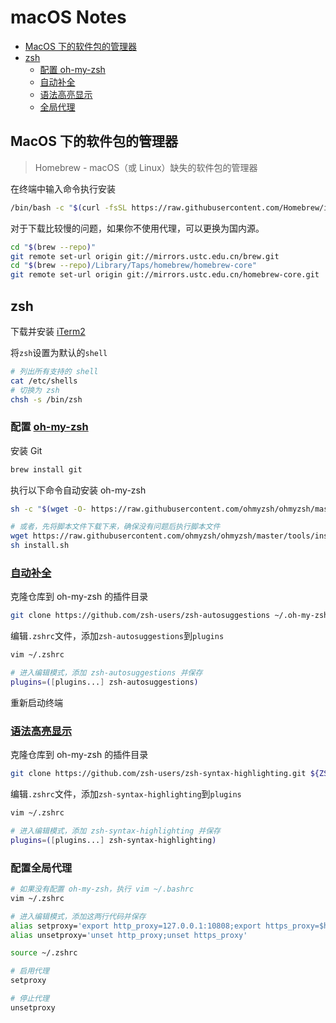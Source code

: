 # macOS Notes

- [MacOS 下的软件包的管理器](#macos-下的软件包的管理器)
- [zsh](#zsh)
  - [配置 oh-my-zsh](#配置-oh-my-zsh)
  - [自动补全](#自动补全)
  - [语法高亮显示](#语法高亮显示)
  - [全局代理](#在终端中配置全局代理)

## MacOS 下的软件包的管理器

> Homebrew - macOS（或 Linux）缺失的软件包的管理器

在终端中输入命令执行安装

```bash
/bin/bash -c "$(curl -fsSL https://raw.githubusercontent.com/Homebrew/install/master/install.sh)"
```

对于下载比较慢的问题，如果你不使用代理，可以更换为国内源。

```bash
cd "$(brew --repo)"
git remote set-url origin git://mirrors.ustc.edu.cn/brew.git
cd "$(brew --repo)/Library/Taps/homebrew/homebrew-core"
git remote set-url origin git://mirrors.ustc.edu.cn/homebrew-core.git
```

## zsh

下载并安装 [iTerm2](https://www.iterm2.com/index.html)

将`zsh`设置为默认的`shell`

```bash
# 列出所有支持的 shell
cat /etc/shells
# 切换为 zsh
chsh -s /bin/zsh
```

### 配置 [oh-my-zsh](https://github.com/ohmyzsh/ohmyzsh)

安装 Git

```bash
brew install git
```

执行以下命令自动安装 oh-my-zsh

```bash
sh -c "$(wget -O- https://raw.githubusercontent.com/ohmyzsh/ohmyzsh/master/tools/install.sh)"

# 或者，先将脚本文件下载下来，确保没有问题后执行脚本文件
wget https://raw.githubusercontent.com/ohmyzsh/ohmyzsh/master/tools/install.sh
sh install.sh
```

### [自动补全](https://github.com/zsh-users/zsh-autosuggestions)

克隆仓库到 oh-my-zsh 的插件目录

```bash
git clone https://github.com/zsh-users/zsh-autosuggestions ~/.oh-my-zsh/custom/plugins/zsh-autosuggestions
```

编辑`.zshrc`文件，添加`zsh-autosuggestions`到`plugins`

```bash
vim ~/.zshrc

# 进入编辑模式，添加 zsh-autosuggestions 并保存
plugins=([plugins...] zsh-autosuggestions)
```

重新启动终端

### [语法高亮显示](https://github.com/zsh-users/zsh-syntax-highlighting)

克隆仓库到 oh-my-zsh 的插件目录

```bash
git clone https://github.com/zsh-users/zsh-syntax-highlighting.git ${ZSH_CUSTOM:-~/.oh-my-zsh/custom}/plugins/zsh-syntax-highlighting
```

编辑`.zshrc`文件，添加`zsh-syntax-highlighting`到`plugins`

```bash
vim ~/.zshrc

# 进入编辑模式，添加 zsh-syntax-highlighting 并保存
plugins=([plugins...] zsh-syntax-highlighting)
```

### 配置全局代理

```bash
# 如果没有配置 oh-my-zsh，执行 vim ~/.bashrc
vim ~/.zshrc

# 进入编辑模式，添加这两行代码并保存
alias setproxy='export http_proxy=127.0.0.1:10808;export https_proxy=$http_proxy'
alias unsetproxy='unset http_proxy;unset https_proxy'

source ~/.zshrc

# 启用代理
setproxy

# 停止代理
unsetproxy
```
